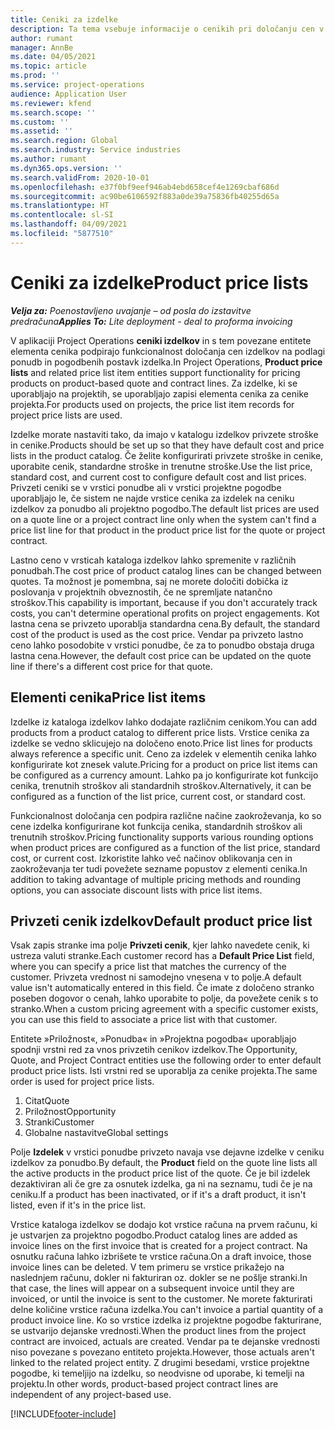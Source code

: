 ```yaml
---
title: Ceniki za izdelke
description: Ta tema vsebuje informacije o cenikih pri določanju cen v katalogu, ki se uporabljajo za ponudbe in pogodbe za projekte.
author: rumant
manager: AnnBe
ms.date: 04/05/2021
ms.topic: article
ms.prod: ''
ms.service: project-operations
audience: Application User
ms.reviewer: kfend
ms.search.scope: ''
ms.custom: ''
ms.assetid: ''
ms.search.region: Global
ms.search.industry: Service industries
ms.author: rumant
ms.dyn365.ops.version: ''
ms.search.validFrom: 2020-10-01
ms.openlocfilehash: e37f0bf9eef946ab4ebd658cef4e1269cbaf686d
ms.sourcegitcommit: ac90be6106592f883a0de39a75836fb40255d65a
ms.translationtype: HT
ms.contentlocale: sl-SI
ms.lasthandoff: 04/09/2021
ms.locfileid: "5877510"
---
```

# <a name="product-price-lists"></a><span data-ttu-id="03934-103">Ceniki za izdelke</span><span class="sxs-lookup"><span data-stu-id="03934-103">Product price lists</span></span>

<span data-ttu-id="03934-104">_**Velja za:** Poenostavljeno uvajanje – od posla do izstavitve predračuna_</span><span class="sxs-lookup"><span data-stu-id="03934-104">_**Applies To:** Lite deployment - deal to proforma invoicing_</span></span>

 <span data-ttu-id="03934-105">V aplikaciji Project Operations **ceniki izdelkov** in s tem povezane entitete elementa cenika podpirajo funkcionalnost določanja cen izdelkov na podlagi ponudb in pogodbenih postavk izdelka.</span><span class="sxs-lookup"><span data-stu-id="03934-105">In Project Operations, **Product price lists** and related price list item entities support functionality for pricing products on product-based quote and contract lines.</span></span> <span data-ttu-id="03934-106">Za izdelke, ki se uporabljajo na projektih, se uporabljajo zapisi elementa cenika za cenike projekta.</span><span class="sxs-lookup"><span data-stu-id="03934-106">For products used on projects, the price list item records for project price lists are used.</span></span> 

<span data-ttu-id="03934-107">Izdelke morate nastaviti tako, da imajo v katalogu izdelkov privzete stroške in cenike.</span><span class="sxs-lookup"><span data-stu-id="03934-107">Products should be set up so that they have default cost and price lists in the product catalog.</span></span> <span data-ttu-id="03934-108">Če želite konfigurirati privzete stroške in cenike, uporabite cenik, standardne stroške in trenutne stroške.</span><span class="sxs-lookup"><span data-stu-id="03934-108">Use the list price, standard cost, and current cost to configure default cost and list prices.</span></span> <span data-ttu-id="03934-109">Privzeti ceniki se v vrstici ponudbe ali v vrstici projektne pogodbe uporabljajo le, če sistem ne najde vrstice cenika za izdelek na ceniku izdelkov za ponudbo ali projektno pogodbo.</span><span class="sxs-lookup"><span data-stu-id="03934-109">The default list prices are used on a quote line or a project contract line only when the system can't find a price list line for that product in the product price list for the quote or project contract.</span></span>

<span data-ttu-id="03934-110">Lastno ceno v vrsticah kataloga izdelkov lahko spremenite v različnih ponudbah.</span><span class="sxs-lookup"><span data-stu-id="03934-110">The cost price of product catalog lines can be changed between quotes.</span></span> <span data-ttu-id="03934-111">Ta možnost je pomembna, saj ne morete določiti dobička iz poslovanja v projektnih obveznostih, če ne spremljate natančno stroškov.</span><span class="sxs-lookup"><span data-stu-id="03934-111">This capability is important, because if you don't accurately track costs, you can't determine operational profits on project engagements.</span></span> <span data-ttu-id="03934-112">Kot lastna cena se privzeto uporablja standardna cena.</span><span class="sxs-lookup"><span data-stu-id="03934-112">By default, the standard cost of the product is used as the cost price.</span></span> <span data-ttu-id="03934-113">Vendar pa privzeto lastno ceno lahko posodobite v vrstici ponudbe, če za to ponudbo obstaja druga lastna cena.</span><span class="sxs-lookup"><span data-stu-id="03934-113">However, the default cost price can be updated on the quote line if there's a different cost price for that quote.</span></span>

## <a name="price-list-items"></a><span data-ttu-id="03934-114">Elementi cenika</span><span class="sxs-lookup"><span data-stu-id="03934-114">Price list items</span></span>

<span data-ttu-id="03934-115">Izdelke iz kataloga izdelkov lahko dodajate različnim cenikom.</span><span class="sxs-lookup"><span data-stu-id="03934-115">You can add products from a product catalog to different price lists.</span></span> <span data-ttu-id="03934-116">Vrstice cenika za izdelke se vedno sklicujejo na določeno enoto.</span><span class="sxs-lookup"><span data-stu-id="03934-116">Price list lines for products always reference a specific unit.</span></span> <span data-ttu-id="03934-117">Ceno za izdelek v elementih cenika lahko konfigurirate kot znesek valute.</span><span class="sxs-lookup"><span data-stu-id="03934-117">Pricing for a product on price list items can be configured as a currency amount.</span></span> <span data-ttu-id="03934-118">Lahko pa jo konfigurirate kot funkcijo cenika, trenutnih stroškov ali standardnih stroškov.</span><span class="sxs-lookup"><span data-stu-id="03934-118">Alternatively, it can be configured as a function of the list price, current cost, or standard cost.</span></span>

<span data-ttu-id="03934-119">Funkcionalnost določanja cen podpira različne načine zaokroževanja, ko so cene izdelka konfigurirane kot funkcija cenika, standardnih stroškov ali trenutnih stroškov.</span><span class="sxs-lookup"><span data-stu-id="03934-119">Pricing functionality supports various rounding options when product prices are configured as a function of the list price, standard cost, or current cost.</span></span> <span data-ttu-id="03934-120">Izkoristite lahko več načinov oblikovanja cen in zaokroževanja ter tudi povežete sezname popustov z elementi cenika.</span><span class="sxs-lookup"><span data-stu-id="03934-120">In addition to taking advantage of multiple pricing methods and rounding options, you can associate discount lists with price list items.</span></span> 

 
## <a name="default-product-price-list"></a><span data-ttu-id="03934-121">Privzeti cenik izdelkov</span><span class="sxs-lookup"><span data-stu-id="03934-121">Default product price list</span></span>
<span data-ttu-id="03934-122">Vsak zapis stranke ima polje **Privzeti cenik**, kjer lahko navedete cenik, ki ustreza valuti stranke.</span><span class="sxs-lookup"><span data-stu-id="03934-122">Each customer record has a **Default Price List** field, where you can specify a price list that matches the currency of the customer.</span></span> <span data-ttu-id="03934-123">Privzeta vrednost ni samodejno vnesena v to polje.</span><span class="sxs-lookup"><span data-stu-id="03934-123">A default value isn't automatically entered in this field.</span></span> <span data-ttu-id="03934-124">Če imate z določeno stranko poseben dogovor o cenah, lahko uporabite to polje, da povežete cenik s to stranko.</span><span class="sxs-lookup"><span data-stu-id="03934-124">When a custom pricing agreement with a specific customer exists, you can use this field to associate a price list with that customer.</span></span>

<span data-ttu-id="03934-125">Entitete »Priložnost«, »Ponudba« in »Projektna pogodba« uporabljajo spodnji vrstni red za vnos privzetih cenikov izdelkov.</span><span class="sxs-lookup"><span data-stu-id="03934-125">The Opportunity, Quote, and Project Contract entities use the following order to enter default product price lists.</span></span> <span data-ttu-id="03934-126">Isti vrstni red se uporablja za cenike projekta.</span><span class="sxs-lookup"><span data-stu-id="03934-126">The same order is used for project price lists.</span></span>

1.  <span data-ttu-id="03934-127">Citat</span><span class="sxs-lookup"><span data-stu-id="03934-127">Quote</span></span>
2.  <span data-ttu-id="03934-128">Priložnost</span><span class="sxs-lookup"><span data-stu-id="03934-128">Opportunity</span></span>
3.  <span data-ttu-id="03934-129">Stranki</span><span class="sxs-lookup"><span data-stu-id="03934-129">Customer</span></span>
4.  <span data-ttu-id="03934-130">Globalne nastavitve</span><span class="sxs-lookup"><span data-stu-id="03934-130">Global settings</span></span> 

<span data-ttu-id="03934-131">Polje **Izdelek** v vrstici ponudbe privzeto navaja vse dejavne izdelke v ceniku izdelkov za ponudbo.</span><span class="sxs-lookup"><span data-stu-id="03934-131">By default, the **Product** field on the quote line lists all the active products in the product price list of the quote.</span></span> <span data-ttu-id="03934-132">Če je bil izdelek dezaktiviran ali če gre za osnutek izdelka, ga ni na seznamu, tudi če je na ceniku.</span><span class="sxs-lookup"><span data-stu-id="03934-132">If a product has been inactivated, or if it's a draft product, it isn't listed, even if it's in the price list.</span></span> 

<span data-ttu-id="03934-133">Vrstice kataloga izdelkov se dodajo kot vrstice računa na prvem računu, ki je ustvarjen za projektno pogodbo.</span><span class="sxs-lookup"><span data-stu-id="03934-133">Product catalog lines are added as invoice lines on the first invoice that is created for a project contract.</span></span> <span data-ttu-id="03934-134">Na osnutku računa lahko izbrišete te vrstice računa.</span><span class="sxs-lookup"><span data-stu-id="03934-134">On a draft invoice, those invoice lines can be deleted.</span></span> <span data-ttu-id="03934-135">V tem primeru se vrstice prikažejo na naslednjem računu, dokler ni fakturiran oz. dokler se ne pošlje stranki.</span><span class="sxs-lookup"><span data-stu-id="03934-135">In that case, the lines will appear on a subsequent invoice until they are invoiced, or until the invoice is sent to the customer.</span></span> <span data-ttu-id="03934-136">Ne morete fakturirati delne količine vrstice računa izdelka.</span><span class="sxs-lookup"><span data-stu-id="03934-136">You can't invoice a partial quantity of a product invoice line.</span></span> <span data-ttu-id="03934-137">Ko so vrstice izdelka iz projektne pogodbe fakturirane, se ustvarijo dejanske vrednosti.</span><span class="sxs-lookup"><span data-stu-id="03934-137">When the product lines from the project contract are invoiced, actuals are created.</span></span> <span data-ttu-id="03934-138">Vendar pa te dejanske vrednosti niso povezane s povezano entiteto projekta.</span><span class="sxs-lookup"><span data-stu-id="03934-138">However, those actuals aren't linked to the related project entity.</span></span> <span data-ttu-id="03934-139">Z drugimi besedami, vrstice projektne pogodbe, ki temeljijo na izdelku, so neodvisne od uporabe, ki temelji na projektu.</span><span class="sxs-lookup"><span data-stu-id="03934-139">In other words, product-based project contract lines are independent of any project-based use.</span></span> 


[!INCLUDE[footer-include](../includes/footer-banner.md)]
